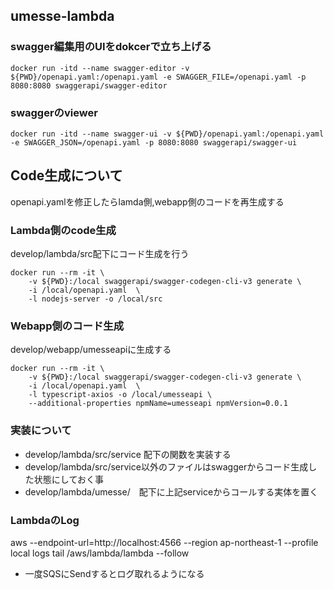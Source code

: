 ## umesse-lambda




### swagger編集用のUIをdokcerで立ち上げる
```
docker run -itd --name swagger-editor -v ${PWD}/openapi.yaml:/openapi.yaml -e SWAGGER_FILE=/openapi.yaml -p 8080:8080 swaggerapi/swagger-editor
```

### swaggerのviewer
```
docker run -itd --name swagger-ui -v ${PWD}/openapi.yaml:/openapi.yaml -e SWAGGER_JSON=/openapi.yaml -p 8080:8080 swaggerapi/swagger-ui
```

## Code生成について
openapi.yamlを修正したらlamda側,webapp側のコードを再生成する

### Lambda側のcode生成
develop/lambda/src配下にコード生成を行う
```
docker run --rm -it \
	-v ${PWD}:/local swaggerapi/swagger-codegen-cli-v3 generate \
	-i /local/openapi.yaml  \
	-l nodejs-server -o /local/src
```

### Webapp側のコード生成
develop/webapp/umesseapiに生成する
```
docker run --rm -it \
	-v ${PWD}:/local swaggerapi/swagger-codegen-cli-v3 generate \
	-i /local/openapi.yaml  \
	-l typescript-axios -o /local/umesseapi \
	--additional-properties npmName=umesseapi npmVersion=0.0.1
```


### 実装について
* develop/lambda/src/service 配下の関数を実装する
* develop/lambda/src/service以外のファイルはswaggerからコード生成した状態にしておく事
* develop/lambda/umesse/　配下に上記serviceからコールする実体を置く

### LambdaのLog
aws --endpoint-url=http://localhost:4566 --region ap-northeast-1 --profile local logs tail /aws/lambda/lambda --follow
* 一度SQSにSendするとログ取れるようになる
